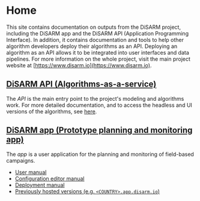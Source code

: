# Home

This site contains documentation on outputs from the DiSARM project, including the DiSARM app and the DiSARM API \(Application Programming Interface\). In addition, it contains documentation and tools to help other algorithm developers deploy their algorithms as an API. Deploying an algorithm as an API allows it to be integrated into user interfaces and data pipelines. For more information on the whole project, visit the main project website at [https://www.disarm.io](https://www.disarm.io).

## [DiSARM API \(Algorithms-as-a-service\)](api-docs/)

The _API_ is the main entry point to the project's modeling and algorithms work. For more detailed documentation, and to access the headless and UI versions of the algorithms, see [here](api-docs/).

## [DiSARM app \(Prototype planning and monitoring app\)](app-docs/)

The _app_ is a user application for the planning and monitoring of field-based campaigns.

* [User manual](app-docs/)
* [Configuration editor manual](app-docs/editor-v1/)
* [Deployment manual](app-docs/deployment.md)
* [Previously hosted versions \(e.g. `<COUNTRY>.app.disarm.io`\)](app-docs/previously-hosted.md)

